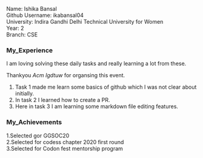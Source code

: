 Name: Ishika Bansal     
Github Username: ikabansal04   
University: Indira Gandhi Delhi Technical University for Women    
Year: 2       
Branch: CSE  


### My_Experience
I am loving solving these daily tasks and really learning a lot from these.

Thankyou *Acm Igdtuw* for organsing this event. 

1. Task 1 made me learn some basics of github which I was not clear about initially.
2. In task 2 I learned how to create a PR.
3. Here in task 3 I am learning some markdown file editing features.


### My_Achievements
1.Selected gor GGSOC20     
2.Selected for codess chapter 2020 first round     
3.Selected for Codon fest mentorship program     
